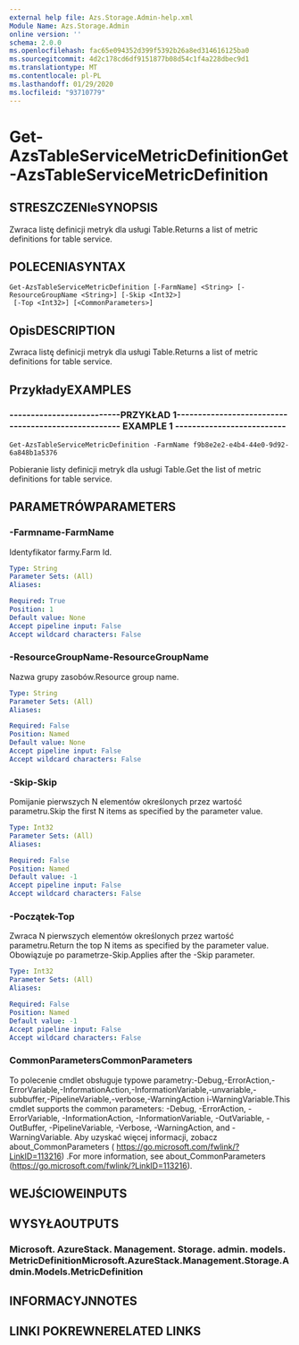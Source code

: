 ```yaml
---
external help file: Azs.Storage.Admin-help.xml
Module Name: Azs.Storage.Admin
online version: ''
schema: 2.0.0
ms.openlocfilehash: fac65e094352d399f5392b26a8ed314616125ba0
ms.sourcegitcommit: 4d2c178cd6df9151877b08d54c1f4a228dbec9d1
ms.translationtype: MT
ms.contentlocale: pl-PL
ms.lasthandoff: 01/29/2020
ms.locfileid: "93710779"
---
```

# <span data-ttu-id="a46aa-101">Get-AzsTableServiceMetricDefinition</span><span class="sxs-lookup"><span data-stu-id="a46aa-101">Get-AzsTableServiceMetricDefinition</span></span>

## <span data-ttu-id="a46aa-102">STRESZCZENIe</span><span class="sxs-lookup"><span data-stu-id="a46aa-102">SYNOPSIS</span></span>
<span data-ttu-id="a46aa-103">Zwraca listę definicji metryk dla usługi Table.</span><span class="sxs-lookup"><span data-stu-id="a46aa-103">Returns a list of metric definitions for table service.</span></span>

## <span data-ttu-id="a46aa-104">POLECENIA</span><span class="sxs-lookup"><span data-stu-id="a46aa-104">SYNTAX</span></span>

```
Get-AzsTableServiceMetricDefinition [-FarmName] <String> [-ResourceGroupName <String>] [-Skip <Int32>]
 [-Top <Int32>] [<CommonParameters>]
```

## <span data-ttu-id="a46aa-105">Opis</span><span class="sxs-lookup"><span data-stu-id="a46aa-105">DESCRIPTION</span></span>
<span data-ttu-id="a46aa-106">Zwraca listę definicji metryk dla usługi Table.</span><span class="sxs-lookup"><span data-stu-id="a46aa-106">Returns a list of metric definitions for table service.</span></span>

## <span data-ttu-id="a46aa-107">Przykłady</span><span class="sxs-lookup"><span data-stu-id="a46aa-107">EXAMPLES</span></span>

### <span data-ttu-id="a46aa-108">--------------------------PRZYKŁAD 1--------------------------</span><span class="sxs-lookup"><span data-stu-id="a46aa-108">-------------------------- EXAMPLE 1 --------------------------</span></span>
```
Get-AzsTableServiceMetricDefinition -FarmName f9b8e2e2-e4b4-44e0-9d92-6a848b1a5376
```

<span data-ttu-id="a46aa-109">Pobieranie listy definicji metryk dla usługi Table.</span><span class="sxs-lookup"><span data-stu-id="a46aa-109">Get the list of metric definitions for table service.</span></span>

## <span data-ttu-id="a46aa-110">PARAMETRÓW</span><span class="sxs-lookup"><span data-stu-id="a46aa-110">PARAMETERS</span></span>

### <span data-ttu-id="a46aa-111">-Farmname</span><span class="sxs-lookup"><span data-stu-id="a46aa-111">-FarmName</span></span>
<span data-ttu-id="a46aa-112">Identyfikator farmy.</span><span class="sxs-lookup"><span data-stu-id="a46aa-112">Farm Id.</span></span>

```yaml
Type: String
Parameter Sets: (All)
Aliases: 

Required: True
Position: 1
Default value: None
Accept pipeline input: False
Accept wildcard characters: False
```

### <span data-ttu-id="a46aa-113">-ResourceGroupName</span><span class="sxs-lookup"><span data-stu-id="a46aa-113">-ResourceGroupName</span></span>
<span data-ttu-id="a46aa-114">Nazwa grupy zasobów.</span><span class="sxs-lookup"><span data-stu-id="a46aa-114">Resource group name.</span></span>

```yaml
Type: String
Parameter Sets: (All)
Aliases: 

Required: False
Position: Named
Default value: None
Accept pipeline input: False
Accept wildcard characters: False
```

### <span data-ttu-id="a46aa-115">-Skip</span><span class="sxs-lookup"><span data-stu-id="a46aa-115">-Skip</span></span>
<span data-ttu-id="a46aa-116">Pomijanie pierwszych N elementów określonych przez wartość parametru.</span><span class="sxs-lookup"><span data-stu-id="a46aa-116">Skip the first N items as specified by the parameter value.</span></span>

```yaml
Type: Int32
Parameter Sets: (All)
Aliases: 

Required: False
Position: Named
Default value: -1
Accept pipeline input: False
Accept wildcard characters: False
```

### <span data-ttu-id="a46aa-117">-Początek</span><span class="sxs-lookup"><span data-stu-id="a46aa-117">-Top</span></span>
<span data-ttu-id="a46aa-118">Zwraca N pierwszych elementów określonych przez wartość parametru.</span><span class="sxs-lookup"><span data-stu-id="a46aa-118">Return the top N items as specified by the parameter value.</span></span>
<span data-ttu-id="a46aa-119">Obowiązuje po parametrze-Skip.</span><span class="sxs-lookup"><span data-stu-id="a46aa-119">Applies after the -Skip parameter.</span></span>

```yaml
Type: Int32
Parameter Sets: (All)
Aliases: 

Required: False
Position: Named
Default value: -1
Accept pipeline input: False
Accept wildcard characters: False
```

### <span data-ttu-id="a46aa-120">CommonParameters</span><span class="sxs-lookup"><span data-stu-id="a46aa-120">CommonParameters</span></span>
<span data-ttu-id="a46aa-121">To polecenie cmdlet obsługuje typowe parametry:-Debug,-ErrorAction,-ErrorVariable,-InformationAction,-InformationVariable,-unvariable,-subbuffer,-PipelineVariable,-verbose,-WarningAction i-WarningVariable.</span><span class="sxs-lookup"><span data-stu-id="a46aa-121">This cmdlet supports the common parameters: -Debug, -ErrorAction, -ErrorVariable, -InformationAction, -InformationVariable, -OutVariable, -OutBuffer, -PipelineVariable, -Verbose, -WarningAction, and -WarningVariable.</span></span> <span data-ttu-id="a46aa-122">Aby uzyskać więcej informacji, zobacz about_CommonParameters ( https://go.microsoft.com/fwlink/?LinkID=113216) .</span><span class="sxs-lookup"><span data-stu-id="a46aa-122">For more information, see about_CommonParameters (https://go.microsoft.com/fwlink/?LinkID=113216).</span></span>

## <span data-ttu-id="a46aa-123">WEJŚCIOWE</span><span class="sxs-lookup"><span data-stu-id="a46aa-123">INPUTS</span></span>

## <span data-ttu-id="a46aa-124">WYSYŁA</span><span class="sxs-lookup"><span data-stu-id="a46aa-124">OUTPUTS</span></span>

### <span data-ttu-id="a46aa-125">Microsoft. AzureStack. Management. Storage. admin. models. MetricDefinition</span><span class="sxs-lookup"><span data-stu-id="a46aa-125">Microsoft.AzureStack.Management.Storage.Admin.Models.MetricDefinition</span></span>

## <span data-ttu-id="a46aa-126">INFORMACYJN</span><span class="sxs-lookup"><span data-stu-id="a46aa-126">NOTES</span></span>

## <span data-ttu-id="a46aa-127">LINKI POKREWNE</span><span class="sxs-lookup"><span data-stu-id="a46aa-127">RELATED LINKS</span></span>

